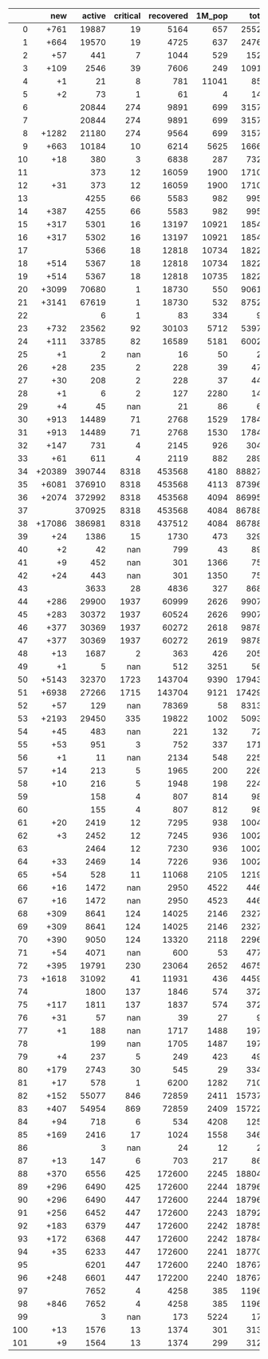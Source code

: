 |     |    new |   active |   critical |   recovered |   1M_pop |   total |
|----:|-------:|---------:|-----------:|------------:|---------:|--------:|
|   0 |   +761 |    19887 |         19 |        5164 |      657 |   25527 |
|   1 |   +664 |    19570 |         19 |        4725 |      637 |   24766 |
|   2 |    +57 |      441 |          7 |        1044 |      529 |    1521 |
|   3 |   +109 |     2546 |         39 |        7606 |      249 |   10919 |
|   4 |     +1 |       21 |          8 |         781 |    11041 |     853 |
|   5 |     +2 |       73 |          1 |          61 |        4 |     140 |
|   6 |        |    20844 |        274 |        9891 |      699 |   31577 |
|   7 |        |    20844 |        274 |        9891 |      699 |   31577 |
|   8 |  +1282 |    21180 |        274 |        9564 |      699 |   31577 |
|   9 |   +663 |    10184 |         10 |        6214 |     5625 |   16667 |
|  10 |    +18 |      380 |          3 |        6838 |      287 |    7320 |
|  11 |        |      373 |         12 |       16059 |     1900 |   17109 |
|  12 |    +31 |      373 |         12 |       16059 |     1900 |   17109 |
|  13 |        |     4255 |         66 |        5583 |      982 |    9957 |
|  14 |   +387 |     4255 |         66 |        5583 |      982 |    9957 |
|  15 |   +317 |     5301 |         16 |       13197 |    10921 |   18544 |
|  16 |   +317 |     5302 |         16 |       13197 |    10921 |   18544 |
|  17 |        |     5366 |         18 |       12818 |    10734 |   18227 |
|  18 |   +514 |     5367 |         18 |       12818 |    10734 |   18227 |
|  19 |   +514 |     5367 |         18 |       12818 |    10735 |   18227 |
|  20 |  +3099 |    70680 |          1 |       18730 |      550 |   90619 |
|  21 |  +3141 |    67619 |          1 |       18730 |      532 |   87520 |
|  22 |        |        6 |          1 |          83 |      334 |      96 |
|  23 |   +732 |    23562 |         92 |       30103 |     5712 |   53973 |
|  24 |   +111 |    33785 |         82 |       16589 |     5181 |   60029 |
|  25 |     +1 |        2 |        nan |          16 |       50 |      20 |
|  26 |    +28 |      235 |          2 |         228 |       39 |     470 |
|  27 |    +30 |      208 |          2 |         228 |       37 |     442 |
|  28 |     +1 |        6 |          2 |         127 |     2280 |     142 |
|  29 |     +4 |       45 |        nan |          21 |       86 |      66 |
|  30 |   +913 |    14489 |         71 |        2768 |     1529 |   17842 |
|  31 |   +913 |    14489 |         71 |        2768 |     1530 |   17842 |
|  32 |   +147 |      731 |          4 |        2145 |      926 |    3040 |
|  33 |    +61 |      611 |          4 |        2119 |      882 |    2893 |
|  34 | +20389 |   390744 |       8318 |      453568 |     4180 |  888271 |
|  35 |  +6081 |   376910 |       8318 |      453568 |     4113 |  873963 |
|  36 |  +2074 |   372992 |       8318 |      453568 |     4094 |  869956 |
|  37 |        |   370925 |       8318 |      453568 |     4084 |  867882 |
|  38 | +17086 |   386981 |       8318 |      437512 |     4084 |  867882 |
|  39 |    +24 |     1386 |         15 |        1730 |      473 |    3290 |
|  40 |     +2 |       42 |        nan |         799 |       43 |     894 |
|  41 |     +9 |      452 |        nan |         301 |     1366 |     759 |
|  42 |    +24 |      443 |        nan |         301 |     1350 |     750 |
|  43 |        |     3633 |         28 |        4836 |      327 |    8681 |
|  44 |   +286 |    29900 |       1937 |       60999 |     2626 |   99073 |
|  45 |   +283 |    30372 |       1937 |       60524 |     2626 |   99070 |
|  46 |   +377 |    30369 |       1937 |       60272 |     2618 |   98787 |
|  47 |   +377 |    30369 |       1937 |       60272 |     2619 |   98787 |
|  48 |    +13 |     1687 |          2 |         363 |      426 |    2057 |
|  49 |     +1 |        5 |        nan |         512 |     3251 |     565 |
|  50 |  +5143 |    32370 |       1723 |      143704 |     9390 |  179436 |
|  51 |  +6938 |    27266 |       1715 |      143704 |     9121 |  174293 |
|  52 |    +57 |      129 |        nan |       78369 |       58 |   83132 |
|  53 |  +2193 |    29450 |        335 |       19822 |     1002 |   50939 |
|  54 |    +45 |      483 |        nan |         221 |      132 |     728 |
|  55 |    +53 |      951 |          3 |         752 |      337 |    1715 |
|  56 |     +1 |       11 |        nan |        2134 |      548 |    2252 |
|  57 |    +14 |      213 |          5 |        1965 |      200 |    2262 |
|  58 |    +10 |      216 |          5 |        1948 |      198 |    2248 |
|  59 |        |      158 |          4 |         807 |      814 |     983 |
|  60 |        |      155 |          4 |         807 |      812 |     980 |
|  61 |    +20 |     2419 |         12 |        7295 |      938 |   10044 |
|  62 |     +3 |     2452 |         12 |        7245 |      936 |   10027 |
|  63 |        |     2464 |         12 |        7230 |      936 |   10024 |
|  64 |    +33 |     2469 |         14 |        7226 |      936 |   10024 |
|  65 |    +54 |      528 |         11 |       11068 |     2105 |   12193 |
|  66 |    +16 |     1472 |        nan |        2950 |     4522 |    4465 |
|  67 |    +16 |     1472 |        nan |        2950 |     4523 |    4465 |
|  68 |   +309 |     8641 |        124 |       14025 |     2146 |   23271 |
|  69 |   +309 |     8641 |        124 |       14025 |     2146 |   23271 |
|  70 |   +390 |     9050 |        124 |       13320 |     2118 |   22962 |
|  71 |    +54 |     4071 |        nan |         600 |       53 |    4778 |
|  72 |   +395 |    19791 |        230 |       23064 |     2652 |   46751 |
|  73 |  +1618 |    31092 |         41 |       11931 |      436 |   44598 |
|  74 |        |     1800 |        137 |        1846 |      574 |    3720 |
|  75 |   +117 |     1811 |        137 |        1837 |      574 |    3720 |
|  76 |    +31 |       57 |        nan |          39 |       27 |      96 |
|  77 |     +1 |      188 |        nan |        1717 |     1488 |    1974 |
|  78 |        |      199 |        nan |        1705 |     1487 |    1973 |
|  79 |     +4 |      237 |          5 |         249 |      423 |     490 |
|  80 |   +179 |     2743 |         30 |         545 |       29 |    3345 |
|  81 |    +17 |      578 |          1 |        6200 |     1282 |    7104 |
|  82 |   +152 |    55077 |        846 |       72859 |     2411 |  157372 |
|  83 |   +407 |    54954 |        869 |       72859 |     2409 |  157220 |
|  84 |    +94 |      718 |          6 |         534 |     4208 |    1255 |
|  85 |   +169 |     2416 |         17 |        1024 |     1558 |    3463 |
|  86 |        |        3 |        nan |          24 |       12 |      28 |
|  87 |    +13 |      147 |          6 |         703 |      217 |     864 |
|  88 |   +370 |     6556 |        425 |      172600 |     2245 |  188041 |
|  89 |   +296 |     6490 |        425 |      172600 |     2244 |  187967 |
|  90 |   +296 |     6490 |        447 |      172600 |     2244 |  187967 |
|  91 |   +256 |     6452 |        447 |      172600 |     2243 |  187927 |
|  92 |   +183 |     6379 |        447 |      172600 |     2242 |  187854 |
|  93 |   +172 |     6368 |        447 |      172600 |     2242 |  187843 |
|  94 |    +35 |     6233 |        447 |      172600 |     2241 |  187706 |
|  95 |        |     6201 |        447 |      172600 |     2240 |  187671 |
|  96 |   +248 |     6601 |        447 |      172200 |     2240 |  187671 |
|  97 |        |     7652 |          4 |        4258 |      385 |   11964 |
|  98 |   +846 |     7652 |          4 |        4258 |      385 |   11964 |
|  99 |        |        3 |        nan |         173 |     5224 |     176 |
| 100 |    +13 |     1576 |         13 |        1374 |      301 |    3134 |
| 101 |     +9 |     1564 |         13 |        1374 |      299 |    3121 |